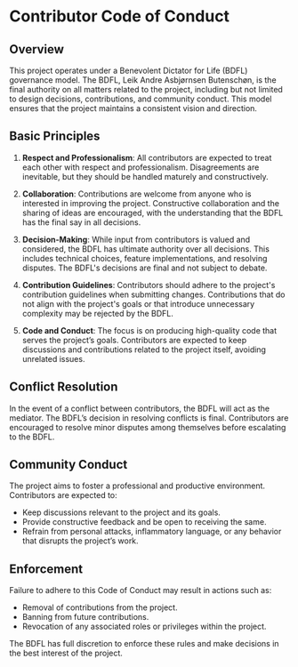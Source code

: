 # Contributor Code of Conduct

## Overview

This project operates under a Benevolent Dictator for Life (BDFL) governance model. The BDFL, Leik Andre Asbjørnsen Butenschøn, is the final authority on all matters related to the project, including but not limited to design decisions, contributions, and community conduct. This model ensures that the project maintains a consistent vision and direction.

## Basic Principles

1. **Respect and Professionalism**: All contributors are expected to treat each other with respect and professionalism. Disagreements are inevitable, but they should be handled maturely and constructively.

2. **Collaboration**: Contributions are welcome from anyone who is interested in improving the project. Constructive collaboration and the sharing of ideas are encouraged, with the understanding that the BDFL has the final say in all decisions.

3. **Decision-Making**: While input from contributors is valued and considered, the BDFL has ultimate authority over all decisions. This includes technical choices, feature implementations, and resolving disputes. The BDFL's decisions are final and not subject to debate.

4. **Contribution Guidelines**: Contributors should adhere to the project's contribution guidelines when submitting changes. Contributions that do not align with the project's goals or that introduce unnecessary complexity may be rejected by the BDFL.

5. **Code and Conduct**: The focus is on producing high-quality code that serves the project’s goals. Contributors are expected to keep discussions and contributions related to the project itself, avoiding unrelated issues.

## Conflict Resolution

In the event of a conflict between contributors, the BDFL will act as the mediator. The BDFL’s decision in resolving conflicts is final. Contributors are encouraged to resolve minor disputes among themselves before escalating to the BDFL.

## Community Conduct

The project aims to foster a professional and productive environment. Contributors are expected to:

- Keep discussions relevant to the project and its goals.
- Provide constructive feedback and be open to receiving the same.
- Refrain from personal attacks, inflammatory language, or any behavior that disrupts the project’s work.

## Enforcement

Failure to adhere to this Code of Conduct may result in actions such as:

- Removal of contributions from the project.
- Banning from future contributions.
- Revocation of any associated roles or privileges within the project.

The BDFL has full discretion to enforce these rules and make decisions in the best interest of the project.